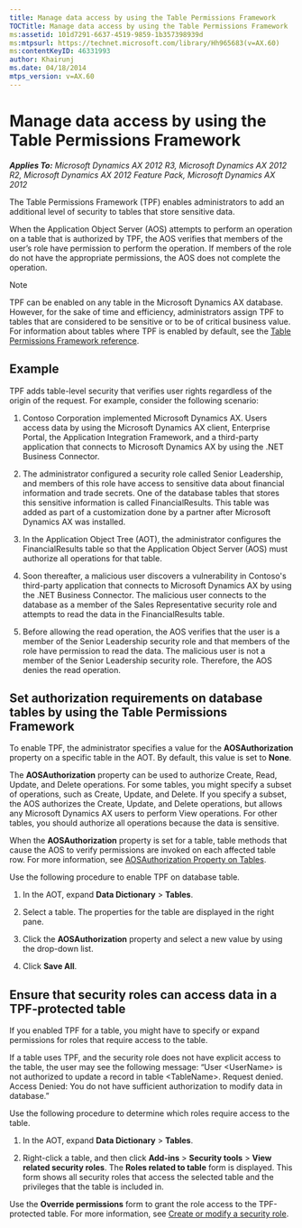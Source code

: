 ```yaml
---
title: Manage data access by using the Table Permissions Framework
TOCTitle: Manage data access by using the Table Permissions Framework
ms:assetid: 101d7291-6637-4519-9859-1b357398939d
ms:mtpsurl: https://technet.microsoft.com/library/Hh965683(v=AX.60)
ms:contentKeyID: 46331993
author: Khairunj
ms.date: 04/18/2014
mtps_version: v=AX.60
---
```


# Manage data access by using the Table Permissions Framework 


_**Applies To:** Microsoft Dynamics AX 2012 R3, Microsoft Dynamics AX 2012 R2, Microsoft Dynamics AX 2012 Feature Pack, Microsoft Dynamics AX 2012_

The Table Permissions Framework (TPF) enables administrators to add an additional level of security to tables that store sensitive data.

When the Application Object Server (AOS) attempts to perform an operation on a table that is authorized by TPF, the AOS verifies that members of the user’s role have permission to perform the operation. If members of the role do not have the appropriate permissions, the AOS does not complete the operation.


> [!NOTE]
> <P>TPF can be enabled on any table in the Microsoft Dynamics AX database. However, for the sake of time and efficiency, administrators assign TPF to tables that are considered to be sensitive or to be of critical business value. For information about tables where TPF is enabled by default, see the <A href="table-permissions-framework-reference.md">Table Permissions Framework reference</A>.</P>



## Example

TPF adds table-level security that verifies user rights regardless of the origin of the request. For example, consider the following scenario:

1.  Contoso Corporation implemented Microsoft Dynamics AX. Users access data by using the Microsoft Dynamics AX client, Enterprise Portal, the Application Integration Framework, and a third-party application that connects to Microsoft Dynamics AX by using the .NET Business Connector.

2.  The administrator configured a security role called Senior Leadership, and members of this role have access to sensitive data about financial information and trade secrets. One of the database tables that stores this sensitive information is called FinancialResults. This table was added as part of a customization done by a partner after Microsoft Dynamics AX was installed.

3.  In the Application Object Tree (AOT), the administrator configures the FinancialResults table so that the Application Object Server (AOS) must authorize all operations for that table.

4.  Soon thereafter, a malicious user discovers a vulnerability in Contoso's third-party application that connects to Microsoft Dynamics AX by using the .NET Business Connector. The malicious user connects to the database as a member of the Sales Representative security role and attempts to read the data in the FinancialResults table.

5.  Before allowing the read operation, the AOS verifies that the user is a member of the Senior Leadership security role and that members of the role have permission to read the data. The malicious user is not a member of the Senior Leadership security role. Therefore, the AOS denies the read operation.

## Set authorization requirements on database tables by using the Table Permissions Framework

To enable TPF, the administrator specifies a value for the **AOSAuthorization** property on a specific table in the AOT. By default, this value is set to **None**.

The **AOSAuthorization** property can be used to authorize Create, Read, Update, and Delete operations. For some tables, you might specify a subset of operations, such as Create, Update, and Delete. If you specify a subset, the AOS authorizes the Create, Update, and Delete operations, but allows any Microsoft Dynamics AX users to perform View operations. For other tables, you should authorize all operations because the data is sensitive.

When the **AOSAuthorization** property is set for a table, table methods that cause the AOS to verify permissions are invoked on each affected table row. For more information, see [AOSAuthorization Property on Tables](https://technet.microsoft.com/library/bb278259\(v=ax.60\)).

Use the following procedure to enable TPF on database table.

1.  In the AOT, expand **Data Dictionary** \> **Tables**.

2.  Select a table. The properties for the table are displayed in the right pane.

3.  Click the **AOSAuthorization** property and select a new value by using the drop-down list.

4.  Click **Save All**.

## Ensure that security roles can access data in a TPF-protected table

If you enabled TPF for a table, you might have to specify or expand permissions for roles that require access to the table.

If a table uses TPF, and the security role does not have explicit access to the table, the user may see the following message: “User \<UserName\> is not authorized to update a record in table \<TableName\>. Request denied. Access Denied: You do not have sufficient authorization to modify data in database.”

Use the following procedure to determine which roles require access to the table.

1.  In the AOT, expand **Data Dictionary** \> **Tables**.

2.  Right-click a table, and then click **Add-ins** \> **Security tools** \> **View related security roles**. The **Roles related to table** form is displayed. This form shows all security roles that access the selected table and the privileges that the table is included in.

Use the **Override permissions** form to grant the role access to the TPF-protected table. For more information, see [Create or modify a security role](create-or-modify-a-security-role.md).

  


